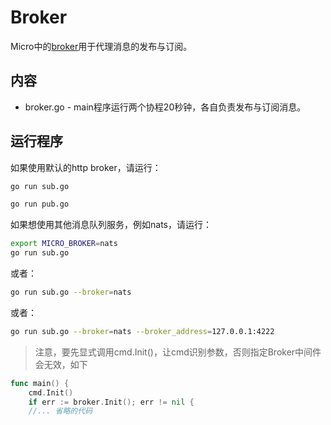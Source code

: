 # Broker

Micro中的[broker](https://godoc.org/github.com/micro/go-micro/broker#Broker)用于代理消息的发布与订阅。

## 内容

- broker.go - main程序运行两个协程20秒钟，各自负责发布与订阅消息。

## 运行程序

如果使用默认的http broker，请运行：

```bash
go run sub.go
```

```bash
go run pub.go
```

如果想使用其他消息队列服务，例如nats，请运行：

```bash
export MICRO_BROKER=nats
go run sub.go
```

或者：

```bash
go run sub.go --broker=nats
```

或者：

```bash
go run sub.go --broker=nats --broker_address=127.0.0.1:4222
```

> 注意，要先显式调用cmd.Init()，让cmd识别参数，否则指定Broker中间件会无效，如下

```go
func main() {
    cmd.Init()
    if err := broker.Init(); err != nil {
    //... 省略的代码
```
